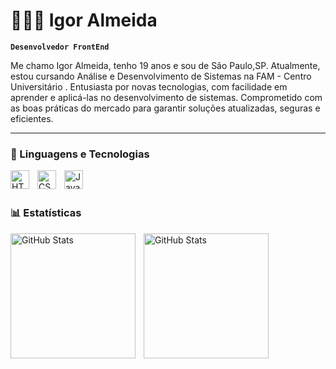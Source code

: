 # 👩🏻‍💻 Igor Almeida

**`Desenvolvedor FrontEnd`**

Me chamo Igor Almeida, tenho 19 anos e sou de São Paulo,SP. Atualmente, estou cursando Análise e Desenvolvimento de Sistemas na FAM - Centro Universitário
. Entusiasta por novas tecnologias, com facilidade em aprender e aplicá-las no desenvolvimento de sistemas. Comprometido com as boas práticas do mercado para garantir soluções atualizadas, seguras e eficientes.

---

### 🤖 Linguagens e Tecnologias

<img 
    align="left" 
    alt="HTML"
    title="HTML" 
    width="30px" 
    style="padding-right: 10px;" 
    src="https://cdn.jsdelivr.net/gh/devicons/devicon@latest/icons/html5/html5-original.svg" 
/>
<img 
    align="left" 
    alt="CSS" 
    title="CSS"
    width="30px" 
    style="padding-right: 10px;" 
    src="https://cdn.jsdelivr.net/gh/devicons/devicon@latest/icons/css3/css3-original.svg" 
/>
<img 
    align="left" 
    alt="JavaScript" 
    title="JavaScript"
    width="30px" 
    style="padding-right: 10px;" 
    src="https://cdn.jsdelivr.net/gh/devicons/devicon@latest/icons/javascript/javascript-original.svg" 
/>

<br/>
<br/>

### 📊 Estatísticas

<p>
  <img 
    align="left" 
    alt="GitHub Stats" 
    height="200" 
    style="padding-right: 10px;" 
    src="https://github-readme-stats.vercel.app/api?username=o-igoralmeida&show_icons=true&theme=tokyonight&include_all_commits=true&locale=pt-br" 
  />

<img 
      align="left" 
      alt="GitHub Stats" 
      height="200"  
      style="padding-right: 10px;"
      src="https://github-readme-stats.vercel.app/api/top-langs/?username=o-igoralmeida&theme=tokyonight&layout=compact&custom_title=Tecnologias&langs_count=9" 
  />

</p>
